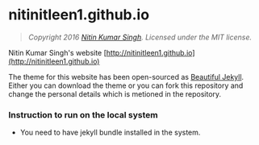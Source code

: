 # nitinitleen1.github.io

> *Copyright 2016 [Nitin Kumar Singh](http://nitinitleen1.github.io). Licensed under the MIT license.*

Nitin Kumar Singh's website [http://nitinitleen1.github.io](http://nitinitleen1.github.io)

The theme for this website has been open-sourced as [Beautiful Jekyll](http://deanattali.com/beautiful-jekyll/).
Either you can download the theme or you can fork this repository and change the personal details which is metioned in the repository.

### Instruction to run on the local system
* You need to have jekyll bundle installed in the system.


